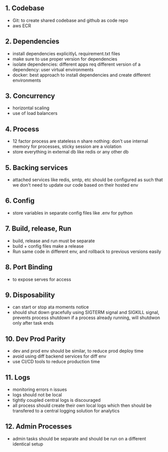 ## 1. Codebase

- Git: to create shared codebase and github as code repo
- aws ECR

## 2. Dependencies
- install dependencies explicitlyL requirement.txt files
- make sure to use proper version for dependencies
- isolate dependencies: different apps req different version of a dependency: user virtual environments
- docker: best approach to install dependencies and create different environments

## 3. Concurrency

- horizontal scaling
- use of load balancers

## 4. Process

- 12 factor process are stateless n share nothing: don't use internal memory for processes, sticky session are a violation 
- store everything in external db like redis or any other db

## 5. Backing services

- attached services like redis, smtp, etc should be configured as such that we don't need to update our code based on their hosted env

## 6. Config
- store variables in separate config files like .env for python

## 7. Build, release, Run

- build, release and run must be separate
- build + config files make a release
- Run same code in different env, and rollback to previous versions easily

## 8. Port Binding

- to expose serves for access

## 9. Disposability

- can start or stop ata moments notice
- should shut down gracefully using SIGTERM signal and SIGKILL signal, prevents process shutdown if a process already running, will shutdwon only after task ends

## 10. Dev Prod Parity

- dev and prod env should be similar, to reduce prod deploy time
- avoid using diff backend services for diff env
- use CI/CD tools to reduce production time

## 11. Logs
- monitoring errors n issues
- logs should not be local
- tightly coupled central logs is discouraged
- all process should create their own local logs which then should be transfered to a central logging solution for analytics

## 12. Admin Processes

- admin tasks should be separate and should be run on a different identical setup

